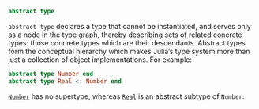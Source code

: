 ```julia
abstract type
```

`abstract type` declares a type that cannot be instantiated, and serves only as a node in the type graph, thereby describing sets of related concrete types: those concrete types which are their descendants. Abstract types form the conceptual hierarchy which makes Julia’s type system more than just a collection of object implementations. For example:

```julia
abstract type Number end
abstract type Real <: Number end
```

[`Number`](@ref) has no supertype, whereas [`Real`](@ref) is an abstract subtype of `Number`.
